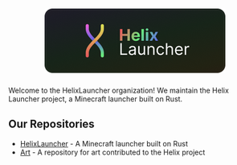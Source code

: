 <h1>
<div align="center">
<img alt="Helix Launcher Banner" src="https://raw.githubusercontent.com/HelixLauncher/Art/main/branding/banner-launcher-wide/banner-launcher-wide_128h.png"></img>
</div>
</h1>

Welcome to the HelixLauncher organization! We maintain the Helix Launcher project, a Minecraft launcher built on Rust.

## Our Repositories

* [HelixLauncher](https://github.com/HelixLauncher/HelixLauncher) - A Minecraft launcher built on Rust
* [Art](https://github.com/HelixLauncher/Art) - A repository for art contributed to the Helix project
